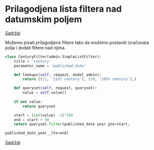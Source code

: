 
# Prilagodjena lista filtera nad datumskim poljem

[Sadržaj](00_sadrzaj.md)

Možemo pisati prilagodjene filtere tako da možemo postaviti izračunata polja i dodati filtere nad njima.

```py
class CenturyFilter(admin.SimpleListFilter):
    title = 'century'
    parameter_name = 'published_date'

    def lookups(self, request, model_admin):
        return ((21, '21st century'), (20, '20th century'),)

    def queryset(self, request, queryset):
        value = self.value()
    
    if not value:
        return queryset

    start = (int(value) -1)*100
    end = start + 99
    return queryset.filter(published_date year gte=start,
```

```py
published_date_year__lte=end)
```

[Sadržaj](00_sadrzaj.md)
